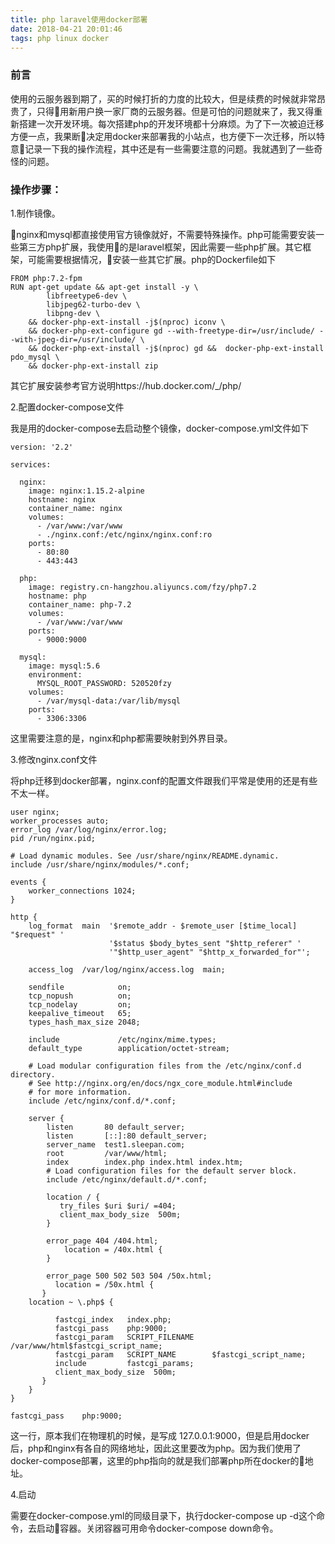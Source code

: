 ```yaml
---
title: php laravel使用docker部署
date: 2018-04-21 20:01:46
tags: php linux docker
---
```


### 前言

使用的云服务器到期了，买的时候打折的力度的比较大，但是续费的时候就非常昂贵了，只得用新用户换一家厂商的云服务器。但是可怕的问题就来了，我又得重新搭建一次开发环境。每次搭建php的开发环境都十分麻烦。为了下一次被迫迁移方便一点，我果断决定用docker来部署我的小站点，也方便下一次迁移，所以特意记录一下我的操作流程，其中还是有一些需要注意的问题。我就遇到了一些奇怪的问题。

### 操作步骤：

1.制作镜像。

nginx和mysql都直接使用官方镜像就好，不需要特殊操作。php可能需要安装一些第三方php扩展，我使用的是laravel框架，因此需要一些php扩展。其它框架，可能需要根据情况，安装一些其它扩展。php的Dockerfile如下

```
FROM php:7.2-fpm
RUN apt-get update && apt-get install -y \
        libfreetype6-dev \
        libjpeg62-turbo-dev \
        libpng-dev \
    && docker-php-ext-install -j$(nproc) iconv \
    && docker-php-ext-configure gd --with-freetype-dir=/usr/include/ --with-jpeg-dir=/usr/include/ \
    && docker-php-ext-install -j$(nproc) gd &&  docker-php-ext-install pdo_mysql \
    && docker-php-ext-install zip
```
其它扩展安装参考官方说明https://hub.docker.com/_/php/

2.配置docker-compose文件

我是用的docker-compose去启动整个镜像，docker-compose.yml文件如下
```
version: '2.2'

services:

  nginx:
    image: nginx:1.15.2-alpine
    hostname: nginx
    container_name: nginx
    volumes:
      - /var/www:/var/www
      - ./nginx.conf:/etc/nginx/nginx.conf:ro
    ports:
      - 80:80
      - 443:443

  php:
    image: registry.cn-hangzhou.aliyuncs.com/fzy/php7.2
    hostname: php
    container_name: php-7.2
    volumes:
      - /var/www:/var/www
    ports:
      - 9000:9000

  mysql:
    image: mysql:5.6
    environment:
      MYSQL_ROOT_PASSWORD: 520520fzy
    volumes:
      - /var/mysql-data:/var/lib/mysql
    ports:
      - 3306:3306
```
这里需要注意的是，nginx和php都需要映射到外界目录。

3.修改nginx.conf文件

将php迁移到docker部署，nginx.conf的配置文件跟我们平常是使用的还是有些不太一样。

```
user nginx;
worker_processes auto;
error_log /var/log/nginx/error.log;
pid /run/nginx.pid;

# Load dynamic modules. See /usr/share/nginx/README.dynamic.
include /usr/share/nginx/modules/*.conf;

events {
    worker_connections 1024;
}

http {
    log_format  main  '$remote_addr - $remote_user [$time_local] "$request" '
                      '$status $body_bytes_sent "$http_referer" '
                      '"$http_user_agent" "$http_x_forwarded_for"';

    access_log  /var/log/nginx/access.log  main;

    sendfile            on;
    tcp_nopush          on;
    tcp_nodelay         on;
    keepalive_timeout   65;
    types_hash_max_size 2048;

    include             /etc/nginx/mime.types;
    default_type        application/octet-stream;

    # Load modular configuration files from the /etc/nginx/conf.d directory.
    # See http://nginx.org/en/docs/ngx_core_module.html#include
    # for more information.
    include /etc/nginx/conf.d/*.conf;

    server {
        listen       80 default_server;
        listen       [::]:80 default_server;
        server_name  test1.sleepan.com;
        root         /var/www/html;
        index        index.php index.html index.htm;
        # Load configuration files for the default server block.
        include /etc/nginx/default.d/*.conf;

        location / {
           try_files $uri $uri/ =404;
           client_max_body_size  500m;
        }

        error_page 404 /404.html;
            location = /40x.html {
        }

        error_page 500 502 503 504 /50x.html;
          location = /50x.html {
       }
	location ~ \.php$ {

          fastcgi_index   index.php;
          fastcgi_pass    php:9000;
          fastcgi_param   SCRIPT_FILENAME    /var/www/html$fastcgi_script_name;
          fastcgi_param   SCRIPT_NAME        $fastcgi_script_name;
          include         fastcgi_params;
          client_max_body_size  500m;
       }
    }
}
```

```
fastcgi_pass    php:9000;
```
这一行，原本我们在物理机的时候，是写成 127.0.0.1:9000，但是启用docker后，php和nginx有各自的网络地址，因此这里要改为php。因为我们使用了docker-compose部署，这里的php指向的就是我们部署php所在docker的地址。

4.启动

需要在docker-compose.yml的同级目录下，执行docker-compose up -d这个命令，去启动容器。关闭容器可用命令docker-compose down命令。